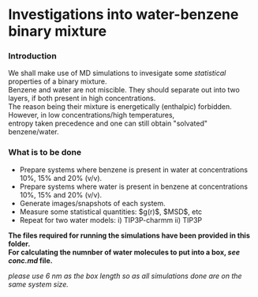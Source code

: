 <h1> Investigations into water-benzene binary mixture </h1>

<h3> Introduction </h3>

We shall make use of MD simulations to invesigate some *statistical* properties of a binary mixture.<br>
Benzene and water are not miscible. They should separate out into two layers, if both present in high concentrations.<br>
The reason being their mixture is energetically (enthalpic) forbidden. However, in low concentrations/high temperatures,<br>
entropy taken precedence and one can still obtain "solvated" benzene/water.

<h3> What is to be done </h3>
<ul>
 <li> Prepare systems where benzene is present in water at concentrations 10%, 15% and 20% (v/v). </li>
 <li> Prepare systems where water is present in benzene at concentrations 10%, 15% and 20% (v/v). </li>
 <li> Generate images/snapshots of each system. </li>
 <li> Measure some statistical quantities: $g(r)$, $MSD$, etc </li>
 <li> Repeat for two water models: i) TIP3P-charmm ii) TIP3P </li>
</ul>

**The files required for running the simulations have been provided in this folder.**<br>
**For calculating the numnber of water molecules to put into a box, *see conc.md* file.**

*please use 6 nm as the box length so as all simulations done are on the same system size.*
